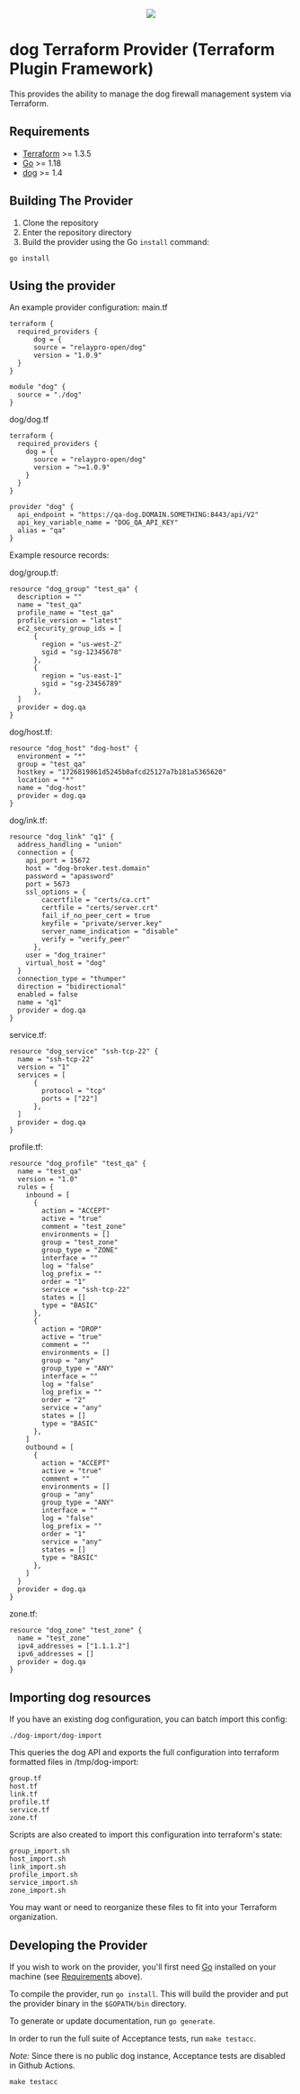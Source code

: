 <p align="center">
  <img src="images/dog-segmented-green.network-400x400.png">
</p>

# dog Terraform Provider (Terraform Plugin Framework)

This provides the ability to manage the dog firewall management system via Terraform.

## Requirements

- [Terraform](https://www.terraform.io/downloads.html) >= 1.3.5
- [Go](https://golang.org/doc/install) >= 1.18
- [dog](https://relaypro-open.github.io/dog/) >= 1.4

## Building The Provider

1. Clone the repository
1. Enter the repository directory
1. Build the provider using the Go `install` command:

```shell
go install
```

## Using the provider

An example provider configuration:
main.tf
```
terraform {
  required_providers {
      dog = {
      source = "relaypro-open/dog"
      version = "1.0.9"
  }
}

module "dog" {
  source = "./dog"
}
```

dog/dog.tf
```
terraform {
  required_providers {
    dog = {
      source = "relaypro-open/dog"
      version = ">=1.0.9"
    }
  }
}

provider "dog" {
  api_endpoint = "https://qa-dog.DOMAIN.SOMETHING:8443/api/V2"
  api_key_variable_name = "DOG_QA_API_KEY"
  alias = "qa"
}
```

Example resource records:

dog/group.tf:
```
resource "dog_group" "test_qa" {
  description = ""
  name = "test_qa"
  profile_name = "test_qa"
  profile_version = "latest"
  ec2_security_group_ids = [
      {
        region = "us-west-2"
        sgid = "sg-12345678"
      },
      {
        region = "us-east-1"
        sgid = "sg-23456789"
      },
  ]
  provider = dog.qa
}
```

dog/host.tf:
```
resource "dog_host" "dog-host" {
  environment = "*"
  group = "test_qa"
  hostkey = "1726819861d5245b0afcd25127a7b181a5365620"
  location = "*"
  name = "dog-host"
  provider = dog.qa
}
```

dog/ink.tf:
```
resource "dog_link" "q1" {
  address_handling = "union"
  connection = {
    api_port = 15672
    host = "dog-broker.test.domain"
    password = "apassword"
    port = 5673
    ssl_options = {
        cacertfile = "certs/ca.crt"
        certfile = "certs/server.crt"
        fail_if_no_peer_cert = true
        keyfile = "private/server.key"
        server_name_indication = "disable"
        verify = "verify_peer"
      },
    user = "dog_trainer"
    virtual_host = "dog"
  }
  connection_type = "thumper"
  direction = "bidirectional"
  enabled = false
  name = "q1"
  provider = dog.qa
}
```

service.tf:
```
resource "dog_service" "ssh-tcp-22" {
  name = "ssh-tcp-22"
  version = "1"
  services = [
      {
        protocol = "tcp"
        ports = ["22"]
      },
  ]
  provider = dog.qa
}
```

profile.tf:
```
resource "dog_profile" "test_qa" {
  name = "test_qa"
  version = "1.0"
  rules = {
    inbound = [
      {
        action = "ACCEPT"
        active = "true"
        comment = "test_zone"
        environments = []
        group = "test_zone"
        group_type = "ZONE"
        interface = ""
        log = "false"
        log_prefix = ""
        order = "1"
        service = "ssh-tcp-22"
        states = []
        type = "BASIC"
      },
      {
        action = "DROP"
        active = "true"
        comment = ""
        environments = []
        group = "any"
        group_type = "ANY"
        interface = ""
        log = "false"
        log_prefix = ""
        order = "2"
        service = "any"
        states = []
        type = "BASIC"
      },
    ]
    outbound = [
      {
        action = "ACCEPT"
        active = "true"
        comment = ""
        environments = []
        group = "any"
        group_type = "ANY"
        interface = ""
        log = "false"
        log_prefix = ""
        order = "1"
        service = "any"
        states = []
        type = "BASIC"
      },
    ]
  }
  provider = dog.qa
}
```

zone.tf:
```
resource "dog_zone" "test_zone" {
  name = "test_zone"
  ipv4_addresses = ["1.1.1.2"]
  ipv6_addresses = []
  provider = dog.qa
}
```

## Importing dog resources

If you have an existing dog configuration, you can batch import this config:

```
./dog-import/dog-import
```

This queries the dog API and exports the full configuration into terraform formatted files in /tmp/dog-import:

```
group.tf
host.tf
link.tf
profile.tf
service.tf
zone.tf
```

Scripts are also created to import this configuration into terraform's state: 

```
group_import.sh
host_import.sh
link_import.sh
profile_import.sh
service_import.sh
zone_import.sh
```

You may want or need to reorganize these files to fit into your Terraform organization.

## Developing the Provider

If you wish to work on the provider, you'll first need [Go](http://www.golang.org) installed on your machine (see [Requirements](#requirements) above).

To compile the provider, run `go install`. This will build the provider and put the provider binary in the `$GOPATH/bin` directory.

To generate or update documentation, run `go generate`.

In order to run the full suite of Acceptance tests, run `make testacc`.

*Note:* Since there is no public dog instance, Acceptance tests are disabled in Github Actions.

```shell
make testacc
```
